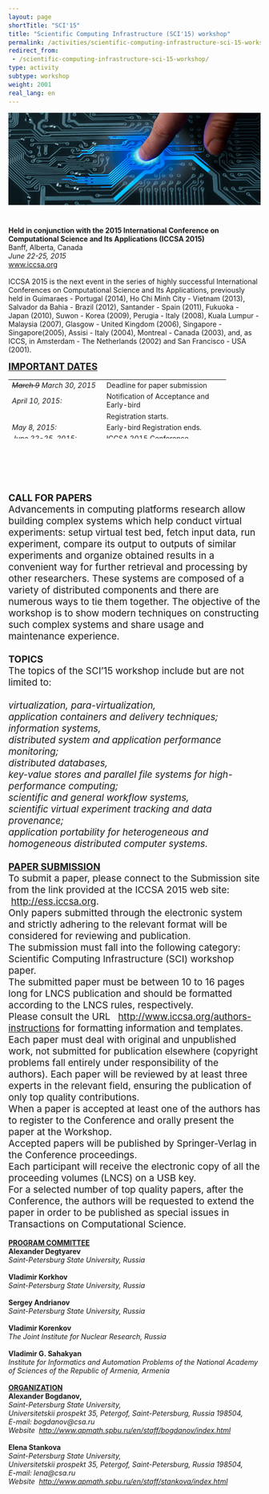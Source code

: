 ```yaml
---
layout: page
shortTitle: "SCI'15"
title: "Scientific Computing Infrastructure (SCI'15) workshop"
permalink: /activities/scientific-computing-infrastructure-sci-15-workshop/
redirect_from:
 - /scientific-computing-infrastructure-sci-15-workshop/
type: activity
subtype: workshop
weight: 2001
real_lang: en
---
```

<p><span style="font-size: 14pt;"> <img src="/content/images/iccsa2015-1.jpg" alt="iccsa-2015"/><br /><br /></span></p>
<div><strong>Held in conjunction with the 2015 International Conference on Computational Science and Its Applications (ICCSA 2015)</strong><br /> Banff, Alberta, Canada<br /><i>June 22-25, 2015</i></div>
<div><i> </i><a href="http://www.iccsa.org" target="_BLANK">www.iccsa.org </a><br /><br /> ICCSA 2015 is the next event in the series of highly successful International Conferences on Computational Science and Its Applications, previously held in Guimaraes - Portugal (2014), Ho Chi Minh City - Vietnam (2013), Salvador da Bahia - Brazil (2012), Santander - Spain (2011), Fukuoka - Japan (2010), Suwon - Korea (2009), Perugia - Italy (2008), Kuala Lumpur - Malaysia (2007), Glasgow - United Kingdom (2006), Singapore - Singapore(2005), Assisi - Italy (2004), Montreal - Canada (2003), and, as ICCS, in Amsterdam - The Netherlands (2002) and San Francisco - USA (2001).</div>
<p><span style="font-size: 14pt;"><strong><span style="text-decoration: underline;">IMPORTANT DATES</span></strong><br /></span></p>
<table style="width: 435px; height: 118px;">
<tbody>
<tr>
<td width="175"><i><del>March 9</del> March 30, 2015<br /></i></td>
<td>Deadline for paper submission</td>
</tr>
<tr>
<td><i>April 10, 2015:</i></td>
<td>Notification of Acceptance and Early-bird</td>
</tr>
<tr>
<td>&nbsp;</td>
<td>Registration starts.</td>
</tr>
<tr>
<td><i>May 8, 2015:</i></td>
<td>Early-bird Registration ends.</td>
</tr>
<tr>
<td><i>June 22-25, 2015:</i></td>
<td>ICCSA 2015 Conference</td>
</tr>
</tbody>
</table>
<p><br /> <strong></strong></p>

<div>&nbsp;</div>
<p>&nbsp;</p>
<p><span style="font-size: 14pt;"><strong>CALL FOR PAPERS</strong><br /> Advancements in computing platforms research allow building complex systems which help conduct virtual experiments: setup virtual test bed, fetch input data, run experiment, compare its output to outputs of similar experiments and organize obtained results in a convenient way for further retrieval and processing by other researchers. These systems are composed of a variety of distributed components and there are numerous ways to tie them together. The objective of the workshop is to show modern techniques on constructing such complex systems and share usage and maintenance experience.<br /><br /> <strong>TOPICS</strong><br /> The topics of the SCI’15 workshop include but are not limited to:<br /><br /> <i> virtualization, para-virtualization,<br /> application containers and delivery techniques;<br /> information systems,<br /> distributed system and application performance monitoring;<br /> distributed databases,<br /> key-value stores and parallel file systems for high-performance computing;<br /> scientific and general workflow systems,<br /> scientific virtual experiment tracking and data provenance;<br /> application portability for heterogeneous and homogeneous distributed computer systems.</i><br /><br /> <strong><span style="text-decoration: underline;">PAPER SUBMISSION</span></strong><br /> To submit a paper, please connect to the Submission site from the link provided at the ICCSA 2015 web site: &nbsp;<a href="http://ess.iccsa.org" target="_BLANK">http://ess.iccsa.org</a>.<br /> Only papers submitted through the electronic system and strictly adhering to the relevant format will be considered for reviewing and publication.<br /> The submission must fall into the following category: Scientific Computing Infrastructure (SCI) workshop paper.<br /> The submitted paper must be between 10 to 16 pages long for LNCS publication and should be formatted according to the LNCS rules, respectively.<br /> Please consult the URL &nbsp; <a href="http://www.iccsa.org/authors-instructions" target="_BLANK"> http://www.iccsa.org/authors-instructions</a> for formatting information and templates.<br /> Each paper must deal with original and unpublished work, not submitted for publication elsewhere (copyright problems fall entirely under responsibility of the authors). Each paper will be reviewed by at least three experts in the relevant field, ensuring the publication of only top quality contributions.<br /> When a paper is accepted at least one of the authors has to register to the Conference and orally present the paper at the Workshop.<br /> Accepted papers will be published by Springer-Verlag in the Conference proceedings.<br /> Each participant will receive the electronic copy of all the proceeding volumes (LNCS) on a USB key.<br /> For a selected number of top quality papers, after the Conference, the authors will be requested to extend the paper in order to be published as special issues in Transactions on Computational Science.<br /></span><br /> <strong><span style="text-decoration: underline;">PROGRAM COMMITTEE</span></strong><br /> <b>Alexander Degtyarev</b><br /> <i>Saint-Petersburg State University, Russia</i><br /><br /> <b>Vladimir Korkhov</b><br /> <i>Saint-Petersburg State University, Russia</i><br /><br /> <b>Sergey Andrianov</b><br /> <i>Saint-Petersburg State University, Russia</i><br /><br /> <b>Vladimir Korenkov</b><br /> <i>The Joint Institute for Nuclear Research, Russia</i><br /><br /> <b>Vladimir G. Sahakyan</b><br /> <i>Institute for Informatics and Automation Problems of the National Academy of Sciences of the Republic of Armenia, Armenia</i><br /><br /> <strong><span style="text-decoration: underline;">ORGANIZATION</span></strong><br /> <b>Alexander Bogdanov,</b><br /> <i>Saint-Petersburg State University,</i><br /> <i>Universitetskii prospekt 35, Petergof, Saint-Petersburg, Russia 198504,</i><br /> <i>E-mail: bogdanov@csa.ru</i><br /> <i>Website &nbsp;<a href="http://www.apmath.spbu.ru/en/staff/bogdanov/index.html" target="_BLANK">http://www.apmath.spbu.ru/en/staff/bogdanov/index.html</a></i><br /><br /> <b>Elena Stankova</b><br /> <i>Saint-Petersburg State University,</i><br /> <i>Universitetskii prospekt 35, Petergof, Saint-Petersburg, Russia 198504,</i><br /> <i>E-mail: lena@csa.ru</i><br /> <i>Website &nbsp;<a href="http://www.apmath.spbu.ru/en/staff/stankova/index.html" target="_BLANK">http://www.apmath.spbu.ru/en/staff/stankova/index.html</a></i></p>

